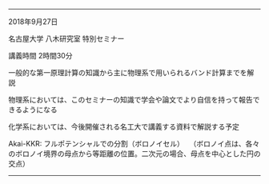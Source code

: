 ----------
2018年9月27日

名古屋大学 八木研究室 特別セミナー

講義時間 2時間30分

一般的な第一原理計算の知識から主に物理系で用いられるバンド計算までを解説

物理系においては、このセミナーの知識で学会や論文でより自信を持って報告できるようになる

化学系においては、今後開催される名工大で講義する資料で解説する予定

Akai-KKR: フルポテンシャルでの分割（ボロノイセル）
　（ボロノイ点は、各々のボロノイ境界の母点から等距離の位置。二次元の場合、母点を中心とした円の交点）

----------
